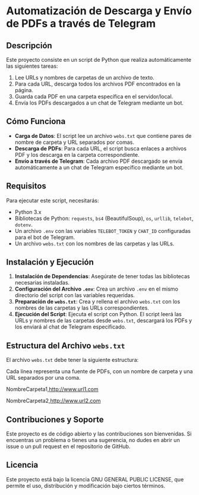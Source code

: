 # Automatización de Descarga y Envío de PDFs a través de Telegram

## Descripción
Este proyecto consiste en un script de Python que realiza automáticamente las siguientes tareas:
1. Lee URLs y nombres de carpetas de un archivo de texto.
2. Para cada URL, descarga todos los archivos PDF encontrados en la página.
3. Guarda cada PDF en una carpeta específica en el servidor/local.
4. Envía los PDFs descargados a un chat de Telegram mediante un bot.

## Cómo Funciona
- **Carga de Datos**: El script lee un archivo `webs.txt` que contiene pares de nombre de carpeta y URL separados por comas.
- **Descarga de PDFs**: Para cada URL, el script busca enlaces a archivos PDF y los descarga en la carpeta correspondiente.
- **Envío a través de Telegram**: Cada archivo PDF descargado se envía automáticamente a un chat de Telegram específico mediante un bot.

## Requisitos
Para ejecutar este script, necesitarás:
- Python 3.x
- Bibliotecas de Python: `requests`, `bs4` (BeautifulSoup), `os`, `urllib`, `telebot`, `dotenv`.
- Un archivo `.env` con las variables `TELEBOT_TOKEN` y `CHAT_ID` configuradas para el bot de Telegram.
- Un archivo `webs.txt` con los nombres de las carpetas y las URLs.

## Instalación y Ejecución
1. **Instalación de Dependencias**: Asegúrate de tener todas las bibliotecas necesarias instaladas.
2. **Configuración del Archivo `.env`**: Crea un archivo `.env` en el mismo directorio del script con las variables requeridas.
3. **Preparación de `webs.txt`**: Crea y rellena el archivo `webs.txt` con los nombres de las carpetas y las URLs correspondientes.
4. **Ejecución del Script**: Ejecuta el script con Python. El script leerá las URLs y nombres de las carpetas desde `webs.txt`, descargará los PDFs y los enviará al chat de Telegram especificado.

## Estructura del Archivo `webs.txt`
El archivo `webs.txt` debe tener la siguiente estructura:

Cada línea representa una fuente de PDFs, con un nombre de carpeta y una URL separados por una coma.

NombreCarpeta1,http://www.url1.com  

NombreCarpeta2,http://www.url2.com

## Contribuciones y Soporte
Este proyecto es de código abierto y las contribuciones son bienvenidas. Si encuentras un problema o tienes una sugerencia, no dudes en abrir un issue o un pull request en el repositorio de GitHub.

## Licencia
Este proyecto está bajo la licencia GNU GENERAL PUBLIC LICENSE, que permite el uso, distribución y modificación bajo ciertos términos.
